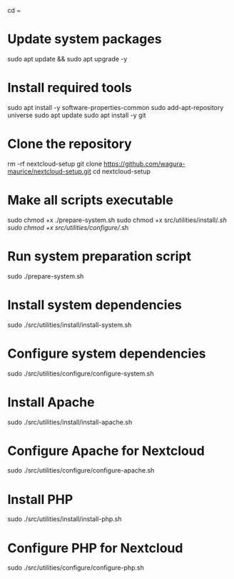 cd ~

# Update system packages

sudo apt update && sudo apt upgrade -y

# Install required tools

sudo apt install -y software-properties-common
sudo add-apt-repository universe
sudo apt update
sudo apt install -y git

# Clone the repository

rm -rf nextcloud-setup
git clone https://github.com/wagura-maurice/nextcloud-setup.git
cd nextcloud-setup

# Make all scripts executable

sudo chmod +x ./prepare-system.sh
sudo chmod +x src/utilities/install/_.sh
sudo chmod +x src/utilities/configure/_.sh

# Run system preparation script

sudo ./prepare-system.sh

# Install system dependencies

sudo ./src/utilities/install/install-system.sh

# Configure system dependencies

sudo ./src/utilities/configure/configure-system.sh

# Install Apache

sudo ./src/utilities/install/install-apache.sh

# Configure Apache for Nextcloud

sudo ./src/utilities/configure/configure-apache.sh

# Install PHP

sudo ./src/utilities/install/install-php.sh

# Configure PHP for Nextcloud

sudo ./src/utilities/configure/configure-php.sh
